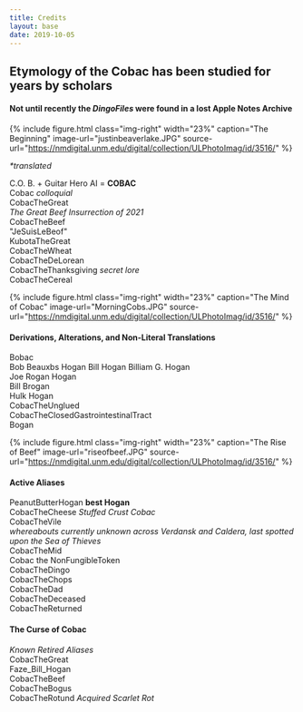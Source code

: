 ```yaml
---
title: Credits
layout: base
date: 2019-10-05
---
```


## Etymology of the Cobac has been studied for years by scholars  
#### **Not until recently** the _DingoFiles_ were found in a lost **Apple Notes Archive**  

{% include figure.html
  class="img-right"
  width="23%"
  caption="The Beginning"
  image-url="justinbeaverlake.JPG"
  source-url="https://nmdigital.unm.edu/digital/collection/ULPhotoImag/id/3516/"
%}  

_*translated_

C.O. B. + Guitar Hero AI = **COBAC**    
Cobac _colloquial_  
CobacTheGreat  
_The Great Beef Insurrection of 2021_  
CobacTheBeef  
"JeSuisLeBeof"  
KubotaTheGreat  
CobacTheWheat  
CobacTheDeLorean  
CobacTheThanksgiving _secret lore_  
CobacTheCereal  

{% include figure.html
  class="img-right"
  width="23%"
  caption="The Mind of Cobac"
  image-url="MorningCobs.JPG"
  source-url="https://nmdigital.unm.edu/digital/collection/ULPhotoImag/id/3516/"
%}  

#### Derivations, Alterations, and Non-Literal Translations  
Bobac  
Bob
Beauxbs
Hogan
Bill Hogan
Billiam G. Hogan  
Joe Rogan Hogan  
Bill Brogan  
Hulk Hogan  
CobacTheUnglued  
CobacTheClosedGastrointestinalTract  
Bogan

{% include figure.html
  class="img-right"
  width="23%"
  caption="The Rise of Beef"
  image-url="riseofbeef.JPG"
  source-url="https://nmdigital.unm.edu/digital/collection/ULPhotoImag/id/3516/"
%}  

#### Active Aliases  
PeanutButterHogan  **best Hogan**  
CobacTheCheese _Stuffed Crust Cobac_  
CobacTheVile  
_whereabouts currently unknown across Verdansk and Caldera, last spotted upon the Sea of Thieves_  
CobacTheMid  
Cobac the NonFungibleToken  
CobacTheDingo  
CobacTheChops  
CobacTheDad  
CobacTheDeceased  
CobacTheReturned  

#### The Curse of Cobac  
_Known Retired Aliases_  
CobacTheGreat  
Faze_Bill_Hogan  
CobacTheBeef  
CobacTheBogus  
CobacTheRotund _Acquired Scarlet Rot_
